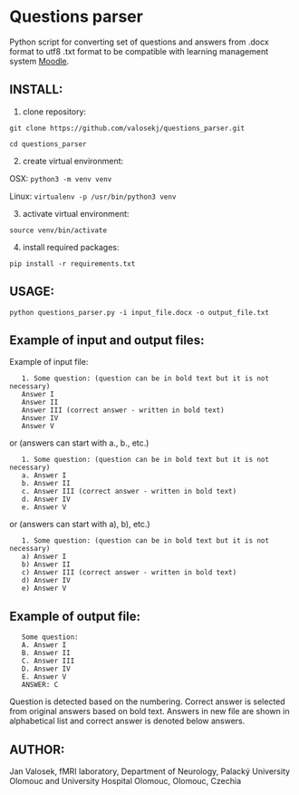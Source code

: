# Questions parser
Python script for converting set of questions and answers from .docx format to utf8 .txt format to be compatible with learning management system [Moodle](https://en.wikipedia.org/wiki/Moodle).

## INSTALL:
1. clone repository:

`git clone https://github.com/valosekj/questions_parser.git`

`cd questions_parser`

2. create virtual environment:

OSX:
`python3 -m venv venv`

Linux:
`virtualenv -p /usr/bin/python3 venv`

3. activate virtual environment:

`source venv/bin/activate`

4. install required packages:

`pip install -r requirements.txt`


## USAGE:
```
python questions_parser.py -i input_file.docx -o output_file.txt
```

## Example of input and output files:
Example of input file:
    
       1. Some question: (question can be in bold text but it is not necessary)
       Answer I
       Answer II
       Answer III (correct answer - written in bold text)
       Answer IV
       Answer V
or (answers can start with a., b., etc.)
       
       1. Some question: (question can be in bold text but it is not necessary)
       a. Answer I
       b. Answer II
       c. Answer III (correct answer - written in bold text)
       d. Answer IV
       e. Answer V
 or (answers can start with a), b), etc.)
   
       1. Some question: (question can be in bold text but it is not necessary)
       a) Answer I
       b) Answer II
       c) Answer III (correct answer - written in bold text)
       d) Answer IV
       e) Answer V

 
## Example of output file:
 
       Some question:
       A. Answer I
       B. Answer II
       C. Answer III
       D. Answer IV
       E. Answer V
       ANSWER: C
       
Question is detected based on the numbering. Correct answer is selected from original answers based on bold text.
Answers in new file are shown in alphabetical list and correct answer is denoted below answers.

## AUTHOR:
Jan Valosek, fMRI laboratory, Department of Neurology, Palacký University Olomouc and University Hospital Olomouc, Olomouc, Czechia
